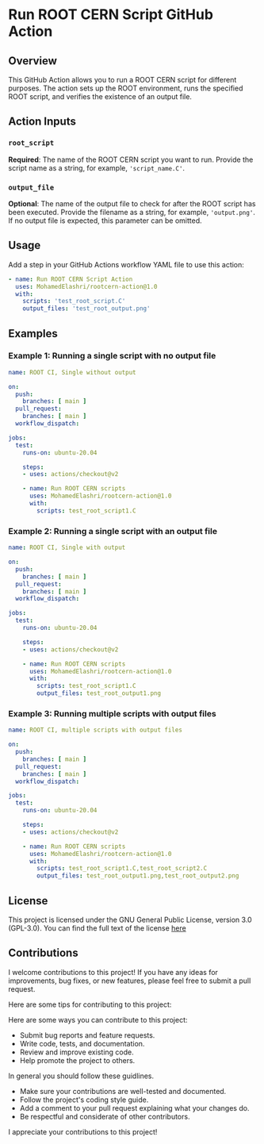 # Run ROOT CERN Script GitHub Action

## Overview

This GitHub Action allows you to run a ROOT CERN script for different purposes. The action sets up the ROOT environment, runs the specified ROOT script, and verifies the existence of an output file.

## Action Inputs

### `root_script`

**Required**: The name of the ROOT CERN script you want to run. Provide the script name as a string, for example, `'script_name.C'`.

### `output_file`

**Optional**: The name of the output file to check for after the ROOT script has been executed. Provide the filename as a string, for example, `'output.png'`. If no output file is expected, this parameter can be omitted.

## Usage

Add a step in your GitHub Actions workflow YAML file to use this action:

```yaml
- name: Run ROOT CERN Script Action
  uses: MohamedElashri/rootcern-action@1.0
  with:
    scripts: 'test_root_script.C'
    output_files: 'test_root_output.png'   
```

## Examples


### Example 1: Running a single script with no output file

```yaml
name: ROOT CI, Single without output

on:
  push:
    branches: [ main ]
  pull_request:
    branches: [ main ]
  workflow_dispatch:

jobs:
  test:
    runs-on: ubuntu-20.04

    steps:
    - uses: actions/checkout@v2

    - name: Run ROOT CERN scripts
      uses: MohamedElashri/rootcern-action@1.0
      with:
        scripts: test_root_script1.C
```

### Example 2: Running a single script with an output file

```yaml
name: ROOT CI, Single with output

on:
  push:
    branches: [ main ]
  pull_request:
    branches: [ main ]
  workflow_dispatch:

jobs:
  test:
    runs-on: ubuntu-20.04

    steps:
    - uses: actions/checkout@v2

    - name: Run ROOT CERN scripts
      uses: MohamedElashri/rootcern-action@1.0
      with:
        scripts: test_root_script1.C
        output_files: test_root_output1.png
```

### Example 3: Running multiple scripts with output files

```yaml
name: ROOT CI, multiple scripts with output files

on:
  push:
    branches: [ main ]
  pull_request:
    branches: [ main ]
  workflow_dispatch:

jobs:
  test:
    runs-on: ubuntu-20.04

    steps:
    - uses: actions/checkout@v2

    - name: Run ROOT CERN scripts
      uses: MohamedElashri/rootcern-action@1.0
      with:
        scripts: test_root_script1.C,test_root_script2.C
        output_files: test_root_output1.png,test_root_output2.png
```


## License

This project is licensed under the GNU General Public License, version 3.0 (GPL-3.0). You can find the full text of the license [here](https://github.com/MohamedElashri/rootcern-action/blob/main/LICENSE)

## Contributions

I welcome contributions to this project! If you have any ideas for improvements, bug fixes, or new features, please feel free to submit a pull request.

Here are some tips for contributing to this project:

Here are some ways you can contribute to this project:

* Submit bug reports and feature requests.
* Write code, tests, and documentation.
* Review and improve existing code.
* Help promote the project to others.

In general you should follow these guidlines.

* Make sure your contributions are well-tested and documented.
* Follow the project's coding style guide.
* Add a comment to your pull request explaining what your changes do.
* Be respectful and considerate of other contributors.

I appreciate your contributions to this project!

